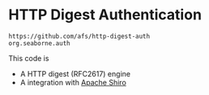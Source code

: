 # HTTP Digest Authentication

    https://github.com/afs/http-digest-auth
    org.seaborne.auth

This code is

* A HTTP digest (RFC2617) engine
* A integration with [Apache Shiro](https://shiro.apache.org)

